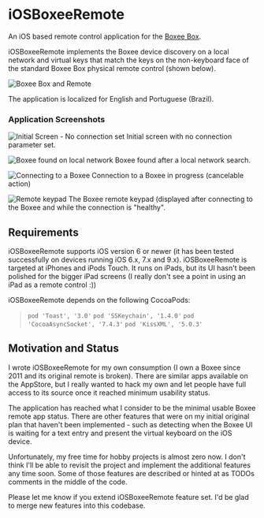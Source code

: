 # iOSBoxeeRemote #

An iOS based remote control application for the [Boxee Box](https://en.wikipedia.org/wiki/Boxee_Box). 

iOSBoxeeRemote implements the Boxee device discovery on a local network and virtual keys that match the keys on the non-keyboard face of the standard Boxee Box physical remote control (shown below).

![Boxee Box and Remote](http://cdn.slashgear.com/wp-content/uploads/2010/01/D-Link_Boxee_box_and_qwerty_remote.jpg)

The application is localized for English and Portuguese (Brazil). 

### Application Screenshots ###

![Initial Screen - No connection set](https://dl.dropboxusercontent.com/u/3752865/iOSBoxeeRemote/InitialScreen.png)
Initial screen with no connection parameter set.

![Boxee found on local network](https://dl.dropboxusercontent.com/u/3752865/iOSBoxeeRemote/BoxeeScanResult.png)
Boxee found after a local network search.

![Connecting to a Boxee](https://dl.dropboxusercontent.com/u/3752865/iOSBoxeeRemote/ConnectingToBoxee.png)
Connection to a Boxee in progress (cancelable action)

![Remote keypad](https://dl.dropboxusercontent.com/u/3752865/iOSBoxeeRemote/RemoteKeyPad.png)
The Boxee remote keypad (displayed after connecting to the Boxee and while the connection is "healthy".

## Requirements ##

iOSBoxeeRemote supports iOS version 6 or newer (it has been tested successfully on devices running iOS 6.x, 7.x and 9.x). iOSBoxeeRemote is targeted at iPhones and iPods Touch. It runs on iPads, but its UI hasn't been polished for the bigger iPad screens (I really don't see a point in using an iPad as a remote control :))

iOSBoxeeRemote depends on the following CocoaPods:

>  `pod 'Toast', '3.0'`
>  `pod 'SSKeychain', '1.4.0'`
>  `pod 'CocoaAsyncSocket', '7.4.3'`
>  `pod 'KissXML', '5.0.3'`

## Motivation and Status ##

I wrote iOSBoxeeRemote for my own consumption (I own a Boxee since 2011 and its original remote is broken). There are similar apps available on the AppStore, but I really wanted to hack my own and let people have full access to its source once it reached minimum usability status.

The application has reached what I consider to be the minimal usable Boxee remote app status. There are other features that were on my initial original plan that haven't been implemented - such as detecting when the Boxee UI is waiting for a text entry and present the virtual keyboard on the iOS device. 

Unfortunately, my free time for hobby projects is almost zero now. I don't think I'll be able to revisit the project and implement the additional features any time soon. Some of those features are described or hinted at as TODOs comments in the middle of the code.

Please let me know if you extend iOSBoxeeRemote feature set. I'd be glad to merge new features into this codebase.
